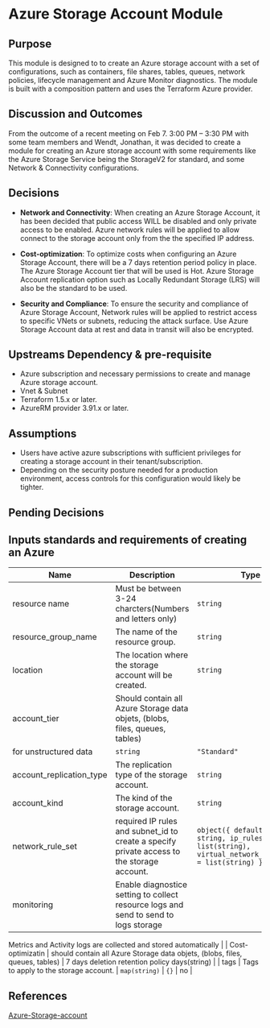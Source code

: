 # Azure Storage Account Module
 
## Purpose
This module is designed to to create an Azure storage account with a set of configurations, such as containers, file shares, tables, queues, network policies, lifecycle management and Azure Monitor diagnostics. The module is built with a composition pattern and uses the Terraform Azure provider.
 
## Discussion and Outcomes
From the outcome of a recent meeting on Feb 7. 3:00 PM – 3:30 PM with some team members and Wendt, Jonathan, it was decided to create a module for creating an Azure storage account with some requirements like the Azure Storage Service being the StorageV2 for standard, and some Network & Connectivity configurations. 
 
## Decisions
- **Network and Connectivity**: When creating an Azure Storage Account, it has been decided that public access WILL be disabled and only private access to be enabled. Azure network rules will be applied to allow connect to the storage account only from the the specified IP address.

- **Cost-optimization**: To optimize costs when configuring an Azure Storage Account, there will be a 7 days retention period policy in place.
The Azure Storage Account tier that will be used is Hot.
Azure Storage Account replication option such as Locally Redundant Storage (LRS) will also be the standard to be used.

- **Security and Compliance**: To ensure the security and compliance of Azure Storage Account, Network rules will be applied to restrict access to specific VNets or subnets, reducing the attack surface.
Use Azure Storage Account data at rest and data in transit will also be encrypted.
 
## Upstreams Dependency & pre-requisite
- Azure subscription and necessary permissions to create and manage Azure storage account.
- Vnet & Subnet
- Terraform 1.5.x or later.
- AzureRM provider 3.91.x or later.
 
## Assumptions
- Users have active azure  subscriptions with sufficient privileges for creating a storage account in their tenant/subscription.
- Depending on the security posture needed for a production environment, access controls for this configuration would likely be tighter.
 
## Pending Decisions


## Inputs standards and requirements of creating an Azure 

| Name | Description | Type | Default | Required |
|------|-------------|------|---------|:--------:|
| resource name | Must be between 3-24 charcters(Numbers and letters only) | `string` | n/a | yes |
| resource_group_name | The name of the resource group. | `string` | n/a | yes |
| location | The location where the storage account will be created. | `string` | `"southcentralus"` | yes |
| account_tier | Should contain all Azure Storage data objets, (blobs, files, queues, tables)
for unstructured data | `string` | `"Standard"` | yes |
| account_replication_type | The replication type of the storage account. | `string` | `"LRS"` | yes |
| account_kind | The kind of the storage account. | `string` | `"StorageV2"` | yes |
| network_rule_set |required IP rules and subnet_id to create a specify private access to the storage account. | `object({ default_action = string, ip_rules = list(string), virtual_network_subnet_ids = list(string) })` | n/a | yes |
| monitoring | Enable diagnostice setting to collect resource logs and send to send to logs storage
Metrics and Activity logs are collected and stored 
automatically | 
| Cost-optimizatin | should contain all Azure Storage data objets, (blobs, files, queues, tables) | 7 days deletion retention policy
days(string) |
| tags | Tags to apply to the storage account. | `map(string)` | `{}` | no |


## References 
[Azure-Storage-account](azure-storage-account.xlsx)
